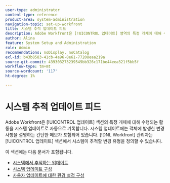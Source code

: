 ```yaml
---
user-type: administrator
content-type: reference
product-area: system-administration
navigation-topic: set-up-workfront
title: 시스템 추적 업데이트 피드
description: Adobe Workfront은 [!UICONTROL 업데이트] 영역의 특정 개체에 대해 수행되는 활동을 기록합니다. 시스템 업데이트에는 객체에 발생한 변경 사항을 설명하는 간단한 메모가 포함되어 있습니다. [!DNL Workfront] 관리자는 [!UICONTROL 업데이트] 섹션에서 시스템이 추적할 변경 유형을 정의할 수 있습니다.
author: Alina
feature: System Setup and Administration
role: Admin
recommendations: noDisplay, noCatalog
exl-id: b43b8583-41cb-4a96-8e61-77208eaa219a
source-git-commit: 439303273239549bb326c171be44eea321f5bb5f
workflow-type: tm+mt
source-wordcount: '117'
ht-degree: 1%

---
```


# 시스템 추적 업데이트 피드

<!--Audited: April, 2024-->

Adobe Workfront은 [!UICONTROL 업데이트] 섹션의 특정 개체에 대해 수행되는 활동을 시스템 업데이트로 자동으로 기록합니다. 시스템 업데이트에는 객체에 발생한 변경 사항을 설명하는 간단한 메모가 포함되어 있습니다. [!DNL Workfront] 관리자는 [!UICONTROL 업데이트] 섹션에서 시스템이 추적할 변경 유형을 정의할 수 있습니다.

이 섹션에는 다음 문서가 포함됩니다.

* [시스템에서 추적하는 업데이트](../../../administration-and-setup/set-up-workfront/system-tracked-update-feeds/system-tracked-update-feeds.md)
* [시스템 업데이트 구성](../../../administration-and-setup/set-up-workfront/system-tracked-update-feeds/configure-system-updates.md)
* [사용자 업데이트에 대한 환경 설정 구성](../../../administration-and-setup/set-up-workfront/system-tracked-update-feeds/configure-preferences-user-updates.md)
